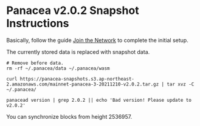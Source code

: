 # Panacea v2.0.2 Snapshot Instructions

Basically, follow the guide [Join the Network](https://medibloc.gitbook.io/panacea-core/guide/join-the-network) to complete the initial setup.

The currently stored data is replaced with snapshot data.
```shell
# Remove before data.
rm -rf ~/.panacea/data ~/.panacea/wasm

curl https://panacea-snapshots.s3.ap-northeast-2.amazonaws.com/mainnet-panacea-3-20211210-v2.0.2.tar.gz | tar xvz -C ~/.panacea/

panacead version | grep 2.0.2 || echo 'Bad version! Please update to v2.0.2'
```

You can synchronize blocks from height 2536957.
